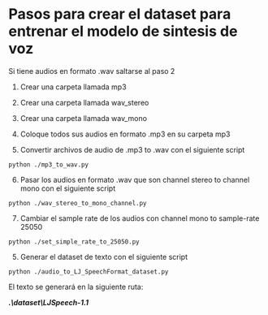 # Pasos para crear el dataset para entrenar el modelo de sintesis de voz

Si tiene audios en formato .wav saltarse al paso 2

1. Crear una carpeta llamada mp3
2. Crear una carpeta llamada wav_stereo
3. Crear una carpeta llamada wav_mono

4. Coloque todos sus audios en formato .mp3 en su carpeta mp3

5. Convertir archivos de audio de .mp3 to .wav con el siguiente script
```
python ./mp3_to_wav.py
```

6. Pasar los audios en formato .wav que son channel stereo to channel mono con el siguiente script

```
python ./wav_stereo_to_mono_channel.py
```

7. Cambiar el sample rate de los audios con channel mono to sample-rate 25050
```
python ./set_simple_rate_to_25050.py
```


5. Generar el dataset de texto con el siguiente script

```
python ./audio_to_LJ_SpeechFormat_dataset.py
```
El texto se generará en la siguiente ruta:

***.\dataset\LJSpeech-1.1***